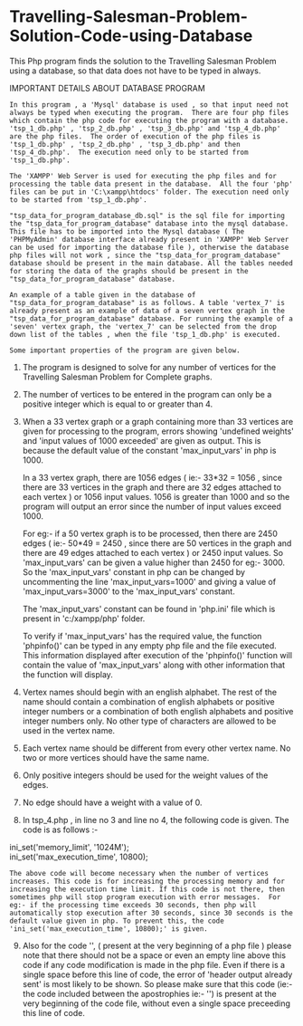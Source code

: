 # Travelling-Salesman-Problem-Solution-Code-using-Database
This Php program finds the solution to the Travelling Salesman Problem using a database, so that data does not have to be typed in always. 



IMPORTANT DETAILS ABOUT DATABASE PROGRAM


	In this program , a 'Mysql' database is used , so that input need not always be typed when executing the program.  There are four php files which contain the php code for executing the program with a database. 'tsp_1_db.php' , 'tsp_2_db.php' , 'tsp_3_db.php' and 'tsp_4_db.php' are the php files.  The order of execution of the php files is 'tsp_1_db.php' , 'tsp_2_db.php' , 'tsp_3_db.php' and then 'tsp_4_db.php'.  The execution need only to be started from 'tsp_1_db.php'.

	The 'XAMPP' Web Server is used for executing the php files and for processing the table data present in the database.  All the four 'php' files can be put in 'C:\xampp\htdocs' folder. The execution need only to be started from 'tsp_1_db.php'.

	"tsp_data_for_program_database_db.sql" is the sql file for importing the "tsp_data_for_program_database" database into the mysql database. This file has to be imported into the Mysql database ( The 'PHPMyAdmin' database interface already present in 'XAMPP' Web Server can be used for importing the database file ), otherwise the database php files will not work , since the "tsp_data_for_program_database" database should be present in the main database. All the tables needed for storing the data of the graphs should be present in the "tsp_data_for_program_database" database.

	An example of a table given in the database of "tsp_data_for_program_database" is as follows. A table 'vertex_7' is already present as an example of data of a seven vertex graph in the "tsp_data_for_program_database" database. For running the example of a 'seven' vertex graph, the 'vertex_7' can be selected from the drop down list of the tables , when the file 'tsp_1_db.php' is executed.
		
	Some important properties of the program are given below.

1) The program is designed to solve for any number of vertices for the Travelling Salesman Problem for Complete graphs.

2) The number of vertices to be entered in the program can only be a positive integer which is equal to or greater than 4.

3) When a 33 vertex graph or a graph containing more than 33 vertices are given for processing to the program, errors showing 'undefined weights' and 'input values of 1000 exceeded' are given as output. This is because the default value of the constant 'max_input_vars' in php is 1000.
 
	In a 33 vertex graph, there are 1056 edges ( ie:- 33*32 = 1056 , since there are 33 vertices in the graph and there are 32 edges attached to each vertex ) or 1056 input values. 1056 is greater than 1000 and so the program will output an error since the number of input values exceed 1000.

	For eg:- if a 50 vertex graph is to be processed, then there are 2450 edges  ( ie:- 50*49 = 2450 , since there are 50 vertices in the graph and there are 49 edges attached to each vertex ) or 2450 input values. So 'max_input_vars' can be given a value higher than 2450 for eg:- 3000.  So the 'max_input_vars' constant in php can be changed by uncommenting the line 'max_input_vars=1000' and giving a value of 'max_input_vars=3000' to the 'max_input_vars' constant.  

	The 'max_input_vars' constant can be found in 'php.ini' file which is present in 'c:/xampp/php' folder.

	To verify if 'max_input_vars' has the required value, the function 'phpinfo()' can be typed in any empty php file and the file executed. This information displayed after execution of the 'phpinfo()' function will contain the value of 'max_input_vars' along with other information that the function will display.

4) Vertex names should begin with an english alphabet. The rest of the name should contain a combination of english alphabets or positive integer numbers or a combination of both english alphabets and positive integer numbers only. No other type of characters are allowed to be used in the vertex name.

5) Each vertex name should be different from every other vertex name. No two or more vertices should have the same name.

6) Only positive integers should be used for the weight values of the edges.

7) No edge should have a weight with a value of 0.

8) In tsp_4.php , in line no 3 and line no 4, the following code is given. The code is as follows :-

ini_set('memory_limit', '1024M');     
ini_set('max_execution_time', 10800);

	The above code will become necessary when the number of vertices increases. This code is for increasing the processing memory and for increasing the execution time limit. If this code is not there, then sometimes php will stop program execution with error messages.  For eg:- if the processing time exceeds 30 seconds, then php will automatically stop execution after 30 seconds, since 30 seconds is the default value given in php. To prevent this, the code 'ini_set('max_execution_time', 10800);' is given.

9) Also for the code '<?php session_start(); ?>', ( present at the very beginning of a php file ) please note that there should not be a space or even an empty line above this code if any code modification is made in the php file. Even if there is a single space before this line of code, the error of 'header output already sent' is most likely to be shown. So please make sure that this code (ie:- the code included between the apostrophies ie:- '<?php session_start(); ?>') is present at the very beginning of the code file, without even a single space preceeding this line of code.

